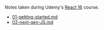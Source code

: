 Notes taken during Udemy's [React 16]('https://www.udemy.com/react-the-complete-guide-incl-redux/learn/v4/overview') course. 

- [01-getting-started.md](01-getting-started.md)
- [02-next-gen-JS.md](02-next-gen-JS.md)